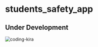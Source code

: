 # students_safety_app


## Under Development


![coding-kira](https://user-images.githubusercontent.com/64740444/138333585-4d10d46f-2f63-48bc-a14b-216f7bceb91c.gif)

